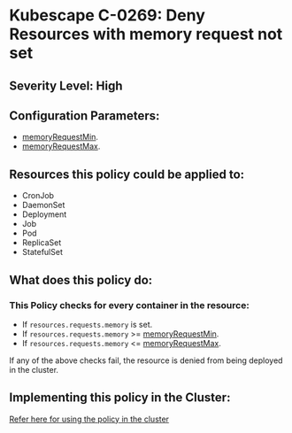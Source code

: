 # Kubescape C-0269: Deny Resources with memory request not set

## Severity Level: High

## Configuration Parameters:
* [memoryRequestMin](https://hub.armosec.io/docs/configuration_parameter_memory_request_min).
* [memoryRequestMax](https://hub.armosec.io/docs/configuration_parameter_memory_request_max).

## Resources this policy could be applied to:
* CronJob
* DaemonSet
* Deployment
* Job
* Pod
* ReplicaSet
* StatefulSet

## What does this policy do:
### This Policy checks for every container in the resource:
* If `resources.requests.memory` is set.
* If `resources.requests.memory` >= [memoryRequestMin](https://hub.armosec.io/docs/configuration_parameter_memory_request_min).
* If `resources.requests.memory` <= [memoryRequestMax](https://hub.armosec.io/docs/configuration_parameter_memory_request_max).

If any of the above checks fail, the resource is denied from being deployed in the cluster.

## Implementing this policy in the Cluster:
[Refer here for using the policy in the cluster](https://github.com/kubescape/cel-admission-library#using-the-library)
